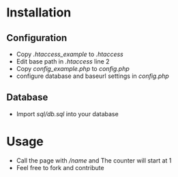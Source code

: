 # Installation

## Configuration

* Copy *.htaccess_example* to *.htaccess*
* Edit base path in *.htaccess* line 2
* Copy *config_example.php* to *config.php*
* configure database and baseurl settings in *config.php*

## Database

* Import *sql/db.sql* into your database

# Usage

* Call the page with */name* and The counter will start at 1
* Feel free to fork and contribute